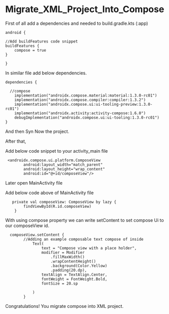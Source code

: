 # Migrate_XML_Project_Into_Compose


First of all add a dependencies and needed to build.gradle.kts (:app)

```
android {

//Add buildFeatures code snippet
buildFeatures {
    compose = true
}

}
```


In similar file add below dependencies.
```
dependencies {

  //compose
    implementation("androidx.compose.material:material:1.3.0-rc01")
    implementation("androidx.compose.compiler:compiler:1.3.2")
    implementation("androidx.compose.ui:ui-tooling-preview:1.3.0-rc01")
    implementation("androidx.activity:activity-compose:1.6.0")
    debugImplementation("androidx.compose.ui:ui-tooling:1.3.0-rc01")
}
```

And then Syn Now the project.


After that, 

Add below code snippet to your activity_main file
```
 <androidx.compose.ui.platform.ComposeView
        android:layout_width="match_parent"
        android:layout_height="wrap_content"
        android:id="@+id/composeView"/>
```

Later open MainActivity file

Add below code above of MainActivity file
```
   private val composeView: ComposeView by lazy {
        findViewById(R.id.composeView)
    }
```

With using compose property we can write setContent to set compose Ui to our composeView id.
```
  composeView.setContent {
        //Adding an example composable text compose of inside
            Text(
                text = "Compose view with a place holder",
                modifier = Modifier
                    .fillMaxWidth()
                    .wrapContentHeight()
                    .background(Color.Yellow)
                    .padding(20.dp),
                textAlign = TextAlign.Center,
                fontWeight = FontWeight.Bold,
                fontSize = 20.sp

            )
        }

```

Congratulations! You migrate compose into XML project.

